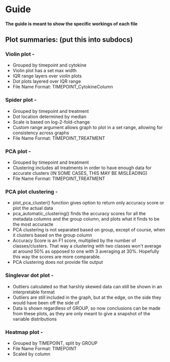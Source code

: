 # Guide

#### The guide is meant to show the specific workings of each file

## Plot summaries: (put this into subdocs)

### Violin plot -

* Grouped by timepoint and cytokine
* Violin plot has a set max width
* IQR range layers over violin plots
* Dot plots layered over IQR range
* File Name Format: TIMEPOINT\_CytokineColumn

### Spider plot -

* Grouped by timepoint and treatment
* Dot location determined by median
* Scale is based on log-2-fold-change
* Custom range argument allows graph to plot in a set range, allowing for consistency across graphs
* File Name Format: TIMEPOINT\_TREATMENT

### PCA plot -

* Grouped by timepoint and treatment
* Clustering includes all treatments in order to have enough data for accurate clusters (IN SOME CASES, THIS MAY BE MISLEADING)
* File Name Format: TIMEPOINT\_TREATMENT

### PCA plot clustering -

* plot\_pca\_cluster() function gives option to return only accuracy score or plot the actual data
* pca\_automatic\_clustering() finds the accuracy scores for all the metadata columns and the group column, and plots what it finds to be the most accuracte
* PCA clustering is not separated based on group, except of course, when it clusters based on the group column
* Accuracy Score is an F1 score, multiplied by the number of classes/clusters. That way a clustering with two classes won't average at around 50% as opposed to one with 3 averaging at 30%. Hopefully this way the scores are more comparable.
* PCA clustering does not provide file output

### Singlevar dot plot -

* Outliers calculated so that harshly skewed data can still be shown in an interpretable format
* Outliers are still included in the graph, but at the edge, on the side they would have been off the side of
* Data is shown regardless of GROUP, so now conclusions can be made from these plots, as they are only meant to give a snapshot of the variable distributions

### Heatmap plot -

* Grouped by TIMEPOINT, split by GROUP
* File Name Format: TIMEPOINT
* Scaled by column
